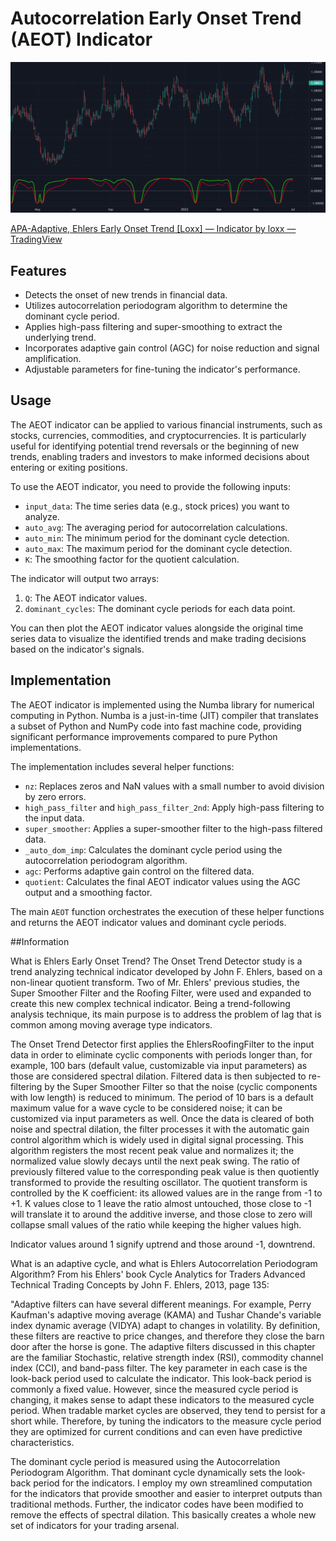# Autocorrelation Early Onset Trend (AEOT) Indicator

![Showcase Image](https://github.com/NoturBusiness/Autocorrelation-EarlyOnsetTrend/blob/main/showcase.png)

[APA-Adaptive, Ehlers Early Onset Trend [Loxx] — Indicator by loxx — TradingView](https://www.tradingview.com/script/ieVGZXw5-APA-Adaptive-Ehlers-Early-Onset-Trend-Loxx/)
## Features

- Detects the onset of new trends in financial data.
- Utilizes autocorrelation periodogram algorithm to determine the dominant cycle period.
- Applies high-pass filtering and super-smoothing to extract the underlying trend.
- Incorporates adaptive gain control (AGC) for noise reduction and signal amplification.
- Adjustable parameters for fine-tuning the indicator's performance.

## Usage

The AEOT indicator can be applied to various financial instruments, such as stocks, currencies, commodities, and cryptocurrencies. It is particularly useful for identifying potential trend reversals or the beginning of new trends, enabling traders and investors to make informed decisions about entering or exiting positions.

To use the AEOT indicator, you need to provide the following inputs:

- `input_data`: The time series data (e.g., stock prices) you want to analyze.
- `auto_avg`: The averaging period for autocorrelation calculations.
- `auto_min`: The minimum period for the dominant cycle detection.
- `auto_max`: The maximum period for the dominant cycle detection.
- `K`: The smoothing factor for the quotient calculation.

The indicator will output two arrays:

1. `Q`: The AEOT indicator values.
2. `dominant_cycles`: The dominant cycle periods for each data point.

You can then plot the AEOT indicator values alongside the original time series data to visualize the identified trends and make trading decisions based on the indicator's signals.

## Implementation

The AEOT indicator is implemented using the Numba library for numerical computing in Python. Numba is a just-in-time (JIT) compiler that translates a subset of Python and NumPy code into fast machine code, providing significant performance improvements compared to pure Python implementations.

The implementation includes several helper functions:

- `nz`: Replaces zeros and NaN values with a small number to avoid division by zero errors.
- `high_pass_filter` and `high_pass_filter_2nd`: Apply high-pass filtering to the input data.
- `super_smoother`: Applies a super-smoother filter to the high-pass filtered data.
- `_auto_dom_imp`: Calculates the dominant cycle period using the autocorrelation periodogram algorithm.
- `agc`: Performs adaptive gain control on the filtered data.
- `quotient`: Calculates the final AEOT indicator values using the AGC output and a smoothing factor.

The main `AEOT` function orchestrates the execution of these helper functions and returns the AEOT indicator values and dominant cycle periods.

##Information

What is Ehlers Early Onset Trend?
The Onset Trend Detector study is a trend analyzing technical indicator developed by John F. Ehlers, based on a non-linear quotient transform. Two of Mr. Ehlers' previous studies, the Super Smoother Filter and the Roofing Filter, were used and expanded to create this new complex technical indicator. Being a trend-following analysis technique, its main purpose is to address the problem of lag that is common among moving average type indicators.

The Onset Trend Detector first applies the EhlersRoofingFilter to the input data in order to eliminate cyclic components with periods longer than, for example, 100 bars (default value, customizable via input parameters) as those are considered spectral dilation. Filtered data is then subjected to re-filtering by the Super Smoother Filter so that the noise (cyclic components with low length) is reduced to minimum. The period of 10 bars is a default maximum value for a wave cycle to be considered noise; it can be customized via input parameters as well. Once the data is cleared of both noise and spectral dilation, the filter processes it with the automatic gain control algorithm which is widely used in digital signal processing. This algorithm registers the most recent peak value and normalizes it; the normalized value slowly decays until the next peak swing. The ratio of previously filtered value to the corresponding peak value is then quotiently transformed to provide the resulting oscillator. The quotient transform is controlled by the K coefficient: its allowed values are in the range from -1 to +1. K values close to 1 leave the ratio almost untouched, those close to -1 will translate it to around the additive inverse, and those close to zero will collapse small values of the ratio while keeping the higher values high.

Indicator values around 1 signify uptrend and those around -1, downtrend.

What is an adaptive cycle, and what is Ehlers Autocorrelation Periodogram Algorithm?
From his Ehlers' book Cycle Analytics for Traders Advanced Technical Trading Concepts by John F. Ehlers, 2013, page 135:

"Adaptive filters can have several different meanings. For example, Perry Kaufman's adaptive moving average (KAMA) and Tushar Chande's variable index dynamic average (VIDYA) adapt to changes in volatility. By definition, these filters are reactive to price changes, and therefore they close the barn door after the horse is gone. The adaptive filters discussed in this chapter are the familiar Stochastic, relative strength index (RSI), commodity channel index (CCI), and band-pass filter. The key parameter in each case is the look-back period used to calculate the indicator. This look-back period is commonly a fixed value. However, since the measured cycle period is changing, it makes sense to adapt these indicators to the measured cycle period. When tradable market cycles are observed, they tend to persist for a short while. Therefore, by tuning the indicators to the measure cycle period they are optimized for current conditions and can even have predictive characteristics.

The dominant cycle period is measured using the Autocorrelation Periodogram Algorithm. That dominant cycle dynamically sets the look-back period for the indicators. I employ my own streamlined computation for the indicators that provide smoother and easier to interpret outputs than traditional methods. Further, the indicator codes have been modified to remove the effects of spectral dilation. This basically creates a whole new set of indicators for your trading arsenal.
